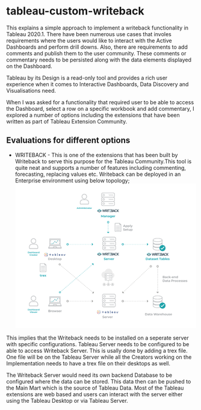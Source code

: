 # tableau-custom-writeback
This explains a simple approach to implement a writeback functionality in Tableau 2020.1.
There have been numerous use cases that involes requirements where the users would like to interact with the Active Dashboards and perform drill downs.
Also, there are requirements to add comments and publish them to the user community.
These comments or commentary needs to be persisted along with the data elements displayed on the Dashboard.

Tableau by its Design is a read-only tool and provides a rich user experience when it comes to Interactive Dashboards, Data Discovery and Visualisations need.

When I was asked for a functionality that required user to be able to access the Dashboard, select a row on a specific workbook and add commentary, I explored a number of options including the extensions that have been written as part of Tableau Extension Community.

## Evaluations for different options
* WRITEBACK - This is one of the extensions that has been built by Writeback to serve this purpose for the Tableau Community.This tool is quite neat and supports a number of features including commenting, forecasting, replacing values etc.
 Writeback can be deployed in an Enterprise environment using below topology;
 ![alt text for screen readers](./Writeback.png)
 
 This implies that the Writeback needs to be installed on a seperate server with specific configurations. Tableau Server needs to be configured to be able to access Writeback Server. This is usally done by adding a trex file. One file will be on the Tableau Server while all the Creators working on the Implementation needs to have a trex file on their desktops as well.
 
 The Writeback Server would need its own backend Database to be configured where the data can be stored. This data then can be pushed to the Main Mart which is the source of Tableau Data.
 Most of the Tableau extensions are web based and users can interact with the server either using the Tableau Desktop or via Tableau Server.
 
